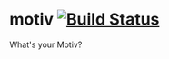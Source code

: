 # motiv [![Build Status](https://travis-ci.org/motiv-fitness/motiv.svg?branch=dev)](https://travis-ci.org/motiv-fitness/motiv)

What's your Motiv?
